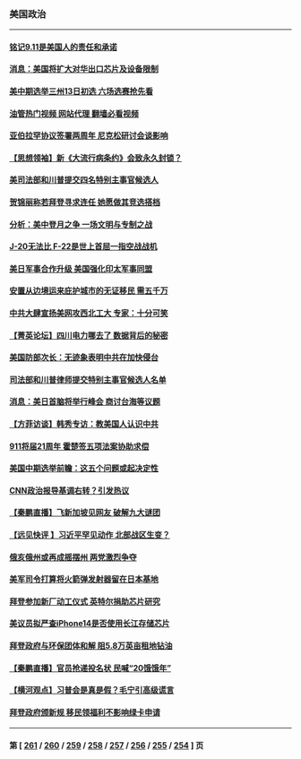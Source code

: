 ### 美国政治
---
#### [铭记9.11是美国人的责任和承诺](../../pages/ncid1078159/n13822941.md?09122045) 
#### [消息：美国将扩大对华出口芯片及设备限制](../../pages/ncid1078159/n13822921.md?09122045) 
#### [美中期选举三州13日初选 六场选赛抢先看](../../pages/ncid1078159/n13822741.md?09122045) 
#### [油管热门视频 网站代理 翻墙必看视频](http://209.222.30.114:81/youtube.html?09122045)
#### [亚伯拉罕协议签署两周年 尼克松研讨会谈影响](../../pages/ncid1078159/n13822866.md?09122045) 
#### [【思想领袖】新《大流行病条约》会致永久封锁？](../../pages/ncid1078159/n13810045.md?09122045) 
#### [美司法部和川普提交四名特别主事官候选人](../../pages/ncid1078159/n13822626.md?09122045) 
#### [贺锦丽称若拜登寻求连任 她愿做其竞选搭档](../../pages/ncid1078159/n13822648.md?09122045) 
#### [分析：美中登月之争 一场文明与专制之战](../../pages/ncid1078159/n13819724.md?09122045) 
#### [J-20无法比 F-22是世上首屈一指空战战机](../../pages/ncid1078159/n13819734.md?09122045) 
#### [美日军事合作升级 美国强化印太军事同盟](../../pages/ncid1078159/n13822055.md?09122045) 
#### [安置从边境运来庇护城市的无证移民 需五千万](../../pages/ncid1078159/n13821982.md?09122045) 
#### [中共大肆宣扬美网攻西北工大 专家：十分可笑](../../pages/ncid1078159/n13821918.md?09122045) 
#### [【菁英论坛】四川电力哪去了 数据背后的秘密](../../pages/ncid1078159/n13821958.md?09122045) 
#### [美国防部次长：无迹象表明中共在加快侵台](../../pages/ncid1078159/n13821926.md?09122045) 
#### [司法部和川普律师提交特别主事官候选人名单](../../pages/ncid1078159/n13821807.md?09122045) 
#### [消息：美日首脑将举行峰会 商讨台海等议题](../../pages/ncid1078159/n13821913.md?09122045) 
#### [【方菲访谈】韩秀专访：教美国人认识中共](../../pages/ncid1078159/n13821310.md?09122045) 
#### [911将届21周年 霍楚签五项法案协助求偿](../../pages/ncid1078159/n13821354.md?09122045) 
#### [美国中期选举前瞻：这五个问题或起决定性](../../pages/ncid1078159/n13821242.md?09122045) 
#### [CNN政治报导基调右转？引发热议](../../pages/ncid1078159/n13821055.md?09122045) 
#### [【秦鹏直播】飞新加坡见网友 破解九大谜团](../../pages/ncid1078159/n13821120.md?09122045) 
#### [【远见快评 】习近平罕见动作 北部战区生变？](../../pages/ncid1078159/n13821233.md?09122045) 
#### [俄亥俄州或再成摇摆州 两党激烈争夺](../../pages/ncid1078159/n13821136.md?09122045) 
#### [美军司令打算将火箭弹发射器留在日本基地](../../pages/ncid1078159/n13821015.md?09122045) 
#### [拜登参加新厂动工仪式 英特尔捐助芯片研究](../../pages/ncid1078159/n13821014.md?09122045) 
#### [美议员拟严查iPhone14是否使用长江存储芯片](../../pages/ncid1078159/n13821071.md?09122045) 
#### [拜登政府与环保团体和解 阻5.8万英亩租地钻油](../../pages/ncid1078159/n13820362.md?09122045) 
#### [【秦鹏直播】官员抢递投名状 民喊“20饿饿年”](../../pages/ncid1078159/n13820314.md?09122045) 
#### [【横河观点】习普会是真是假？毛宁引高级谎言](../../pages/ncid1078159/n13820353.md?09122045) 
#### [拜登政府颁新规 移民领福利不影响绿卡申请](../../pages/ncid1078159/n13820304.md?09122045) 

---
#### 第 [ [261](./261.md?09122045) / [260](./260.md?09122045) / [259](./259.md?09122045) / [258](./258.md?09122045) / [257](./257.md?09122045) / [256](./256.md?09122045) / [255](./255.md?09122045) / [254](./254.md?09122045) ] 页
